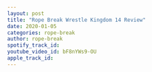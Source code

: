 ```yaml
---
layout: post
title: "Rope Break Wrestle Kingdom 14 Review"
date: 2020-01-05
categories: rope-break
author: rope-break
spotify_track_id: 
youtube_video_id: bF8nYWs9-OU
apple_track_id: 
---
```

